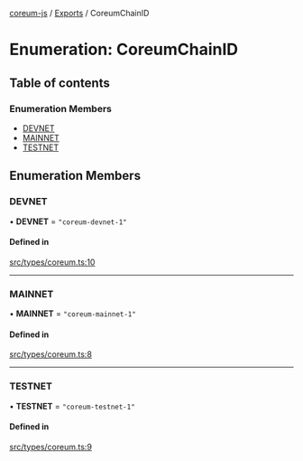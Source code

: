[coreum-js](../README.md) / [Exports](../modules.md) / CoreumChainID

# Enumeration: CoreumChainID

## Table of contents

### Enumeration Members

- [DEVNET](CoreumChainID.md#devnet)
- [MAINNET](CoreumChainID.md#mainnet)
- [TESTNET](CoreumChainID.md#testnet)

## Enumeration Members

### DEVNET

• **DEVNET** = ``"coreum-devnet-1"``

#### Defined in

[src/types/coreum.ts:10](https://github.com/PyramydLabs/coreum-js/blob/987bc3b/src/types/coreum.ts#L10)

___

### MAINNET

• **MAINNET** = ``"coreum-mainnet-1"``

#### Defined in

[src/types/coreum.ts:8](https://github.com/PyramydLabs/coreum-js/blob/987bc3b/src/types/coreum.ts#L8)

___

### TESTNET

• **TESTNET** = ``"coreum-testnet-1"``

#### Defined in

[src/types/coreum.ts:9](https://github.com/PyramydLabs/coreum-js/blob/987bc3b/src/types/coreum.ts#L9)
